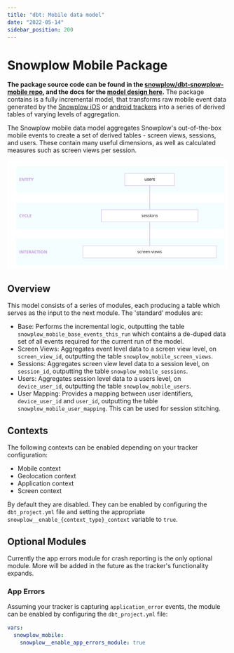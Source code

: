 ```yaml
---
title: "dbt: Mobile data model"
date: "2022-05-14"
sidebar_position: 200
---
```

# Snowplow Mobile Package

**The package source code can be found in the [snowplow/dbt-snowplow-mobile repo](https://github.com/snowplow/dbt-snowplow-mobile),  and the docs for the [model design here](https://snowplow.github.io/dbt-snowplow-mobile/#!/overview/snowplow_mobile).** The package contains is a fully incremental model, that transforms raw mobile event data generated by the [Snowplow iOS](docs/collecting-data/collecting-from-own-applications/mobile-trackers/previous-versions/objective-c-tracker/index.md) or [android trackers](/docs/collecting-data/collecting-from-own-applications/mobile-trackers/previous-versions/android-tracker/index.md) into a series of derived tables of varying levels of aggregation.

The Snowplow mobile data model aggregates Snowplow's out-of-the-box mobile events to create a set of derived tables - screen views, sessions, and users. These contain many useful dimensions, as well as calculated measures such as screen views per session.

![](images/Screenshot-2022-03-25-at-10.50.33.png)



## Overview

This model consists of a series of modules, each producing a table which serves as the input to the next module. The 'standard' modules are:

- Base: Performs the incremental logic, outputting the table `snowplow_mobile_base_events_this_run` which contains a de-duped data set of all events required for the current run of the model.
- Screen Views: Aggregates event level data to a screen view level, on `screen_view_id`, outputting the table `snowplow_mobile_screen_views`.
- Sessions: Aggregates screen view level data to a session level, on `session_id`, outputting the table `snowplow_mobile_sessions`.
- Users: Aggregates session level data to a users level, on `device_user_id`, outputting the table `snowplow_mobile_users`.
- User Mapping: Provides a mapping between user identifiers, `device_user_id` and `user_id`, outputting the table `snowplow_mobile_user_mapping`. This can be used for session stitching.

## Contexts

The following contexts can be enabled depending on your tracker configuration:

- Mobile context
- Geolocation context
- Application context
- Screen context

By default they are disabled. They can be enabled by configuring the `dbt_project.yml` file and setting the appropriate `snowplow__enable_{context_type}_context` variable to `true`.

## Optional Modules

Currently the app errors module for crash reporting is the only optional module. More will be added in the future as the tracker's functionality expands.

### App Errors

Assuming your tracker is capturing `application_error` events, the module can be enabled by configuring the `dbt_project.yml` file:

```yaml
vars:
  snowplow_mobile:
    snowplow__enable_app_errors_module: true
```